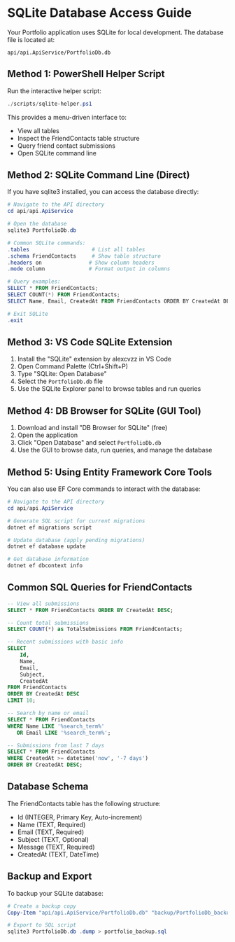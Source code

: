 # SQLite Database Access Guide

Your Portfolio application uses SQLite for local development. The database file is located at:
```
api/api.ApiService/PortfolioDb.db
```

## Method 1: PowerShell Helper Script

Run the interactive helper script:
```powershell
./scripts/sqlite-helper.ps1
```

This provides a menu-driven interface to:
- View all tables
- Inspect the FriendContacts table structure
- Query friend contact submissions
- Open SQLite command line

## Method 2: SQLite Command Line (Direct)

If you have sqlite3 installed, you can access the database directly:

```powershell
# Navigate to the API directory
cd api/api.ApiService

# Open the database
sqlite3 PortfolioDb.db

# Common SQLite commands:
.tables                    # List all tables
.schema FriendContacts     # Show table structure
.headers on               # Show column headers
.mode column              # Format output in columns

# Query examples:
SELECT * FROM FriendContacts;
SELECT COUNT(*) FROM FriendContacts;
SELECT Name, Email, CreatedAt FROM FriendContacts ORDER BY CreatedAt DESC LIMIT 5;

# Exit SQLite
.exit
```

## Method 3: VS Code SQLite Extension

1. Install the "SQLite" extension by alexcvzz in VS Code
2. Open Command Palette (Ctrl+Shift+P)
3. Type "SQLite: Open Database"
4. Select the `PortfolioDb.db` file
5. Use the SQLite Explorer panel to browse tables and run queries

## Method 4: DB Browser for SQLite (GUI Tool)

1. Download and install "DB Browser for SQLite" (free)
2. Open the application
3. Click "Open Database" and select `PortfolioDb.db`
4. Use the GUI to browse data, run queries, and manage the database

## Method 5: Using Entity Framework Core Tools

You can also use EF Core commands to interact with the database:

```powershell
# Navigate to the API directory
cd api/api.ApiService

# Generate SQL script for current migrations
dotnet ef migrations script

# Update database (apply pending migrations)
dotnet ef database update

# Get database information
dotnet ef dbcontext info
```

## Common SQL Queries for FriendContacts

```sql
-- View all submissions
SELECT * FROM FriendContacts ORDER BY CreatedAt DESC;

-- Count total submissions
SELECT COUNT(*) as TotalSubmissions FROM FriendContacts;

-- Recent submissions with basic info
SELECT 
    Id,
    Name,
    Email,
    Subject,
    CreatedAt
FROM FriendContacts 
ORDER BY CreatedAt DESC 
LIMIT 10;

-- Search by name or email
SELECT * FROM FriendContacts 
WHERE Name LIKE '%search_term%' 
   OR Email LIKE '%search_term%';

-- Submissions from last 7 days
SELECT * FROM FriendContacts 
WHERE CreatedAt >= datetime('now', '-7 days')
ORDER BY CreatedAt DESC;
```

## Database Schema

The FriendContacts table has the following structure:
- Id (INTEGER, Primary Key, Auto-increment)
- Name (TEXT, Required)
- Email (TEXT, Required)
- Subject (TEXT, Optional)
- Message (TEXT, Required)
- CreatedAt (TEXT, DateTime)

## Backup and Export

To backup your SQLite database:
```powershell
# Create a backup copy
Copy-Item "api/api.ApiService/PortfolioDb.db" "backup/PortfolioDb_backup_$(Get-Date -Format 'yyyyMMdd_HHmmss').db"

# Export to SQL script
sqlite3 PortfolioDb.db .dump > portfolio_backup.sql
```
